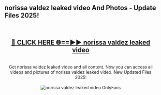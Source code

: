 <h2>norissa valdez leaked video And Photos - Update Files 2025!</h2>
<br>
<div align="center">
<h2><a href="https://betterlinks.top/A2PfLJ" rel="nofollow">🔴 CLICK HERE 🌐==►► norissa valdez leaked video</a></h2>
<br>
Get norissa valdez leaked video and all content. Now you can access all videos and pictures of norissa valdez leaked video. New Updated Files 2025!
<br>
<br>
<a href="https://betterlinks.top/A2PfLJ" rel="nofollow" data-target="animated-image.originalLink"><img src="https://i.imgur.com/dJHk4Zq.gif" alt="norissa valdez leaked video OnlyFans" style="max-width: 100%; display: inline-block;" data-target="animated-image.originalImage"></a>
</div>
<br>